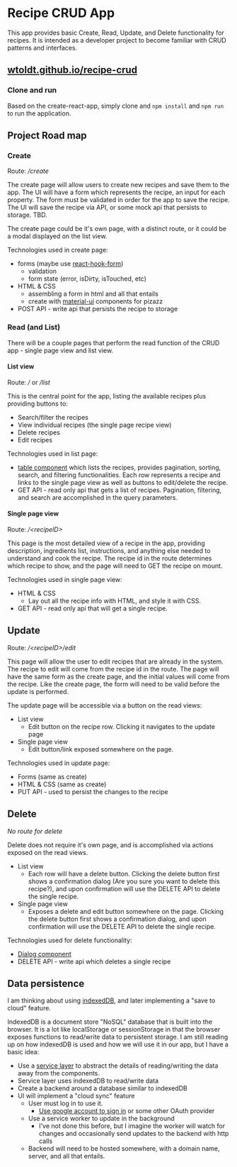 # Recipe CRUD App
This app provides basic Create, Read, Update, and Delete functionality for recipes.
It is intended as a developer project to become familiar with CRUD patterns and interfaces.

## [wtoldt.github.io/recipe-crud](https://wtoldt.github.io/recipe-crud)

### Clone and run
Based on the create-react-app, simply clone and `npm install` and `npm run` to run the application.

## Project Road map
### Create
Route: _/create_

The create page will allow users to create new recipes and save them to the app. The UI will have a form which represents the recipe, an input for each property. The form must be validated in order for the app to save the recipe. The UI will save the recipe via API, or some mock api that persists to storage. TBD.

The create page could be it's own page, with a distinct route, or it could be a modal displayed on the list view.

Technologies used in create page:
* forms (maybe use [react-hook-form](https://react-hook-form.com/))
  * validation
  * form state (error, isDirty, isTouched, etc)
* HTML & CSS
  * assembling a form in html and all that entails
  * create with [material-ui](https://mui.com/) components for pizazz
* POST API - write api that persists the recipe to storage

### Read (and List)
There will be a couple pages that perform the read function of the CRUD app - single page view and list view.
#### List view
Route: _/_ or _/list_

This is the central point for the app, listing the available recipes plus providing buttons to:
* Search/filter the recipes
* View individual recipes (the single page recipe view)
* Delete recipes
* Edit recipes

Technologies used in list page:
* [table component](https://mui.com/components/tables/#sorting-amp-selecting) which lists the recipes, provides pagination, sorting, search, and filtering functionalities. Each row represents a recipe and links to the single page view as well as buttons to edit/delete the recipe.
* GET API - read only api that gets a list of recipes. Pagination, filtering, and search are accomplished in the query parameters.

#### Single page view
Route: _/\<recipeID\>_

This page is the most detailed view of a recipe in the app, providing description, ingredients list, instructions, and anything else needed to understand and cook the recipe. The recipe id in the route determines which recipe to show, and the page will need to GET the recipe on mount.

Technologies used in single page view:
* HTML & CSS
  * Lay out all the recipe info with HTML, and style it with CSS.
* GET API - read only api that will get a single recipe.

## Update
Route: _/\<recipeID\>/edit_

This page will allow the user to edit recipes that are already in the system. The recipe to edit will come from the recipe id in the route. The page will have the same form as the create page, and the initial values will come from the recipe. Like the create page, the form will need to be valid before the update is performed.

The update page will be accessible via a button on the read views:
* List view
  * Edit button on the recipe row. Clicking it navigates to the update page
* Single page view
  * Edit button/link exposed somewhere on the page.

Technologies used in update page:
* Forms (same as create)
* HTML & CSS (same as create)
* PUT API - used to persist the changes to the recipe

## Delete
_No route for delete_

Delete does not require it's own page, and is accomplished via actions exposed on the read views.

* List view
  * Each row will have a delete button. Clicking the delete button first shows a confirmation dialog (Are you sure you want to delete this recipe?), and upon confirmation will use the DELETE API to delete the single recipe.
* Single page view
  * Exposes a delete and edit button somewhere on the page. Clicking the delete button first shows a confirmation dialog, and upon confirmation will use the DELETE API to delete the single recipe.

Technologies used for delete functionality:
* [Dialog component](https://mui.com/components/dialogs/#basic-dialog)
* DELETE API - write api which deletes a single recipe

## Data persistence
I am thinking about using [indexedDB](https://developer.mozilla.org/en-US/docs/Web/API/IndexedDB_API), and later implementing a "save to cloud" feature.

IndexedDB is a document store "NoSQL" database that is built into the browser. It is a lot like localStorage or sessionStorage in that the browser exposes functions to read/write data to persistent storage. I am still reading up on how indexedDB is used and how we will use it in our app, but I have a basic idea:
* Use a [service layer](https://en.wikipedia.org/wiki/Service_layer_pattern) to abstract the details of reading/writing the data away from the components.
* Service layer uses indexedDB to read/write data
* Create a backend around a database similar to indexedDB
* UI will implement a "cloud sync" feature
  * User must log in to use it.
    * [Use google account to sign in](https://developers.google.com/identity/sign-in/web/sign-in) or some other OAuth provider
  * Use a service worker to update in the background
    * I've not done this before, but I imagine the worker will watch for changes and occasionally send updates to the backend with http calls
  * Backend will need to be hosted somewhere, with a domain name, server, and all that entails.
